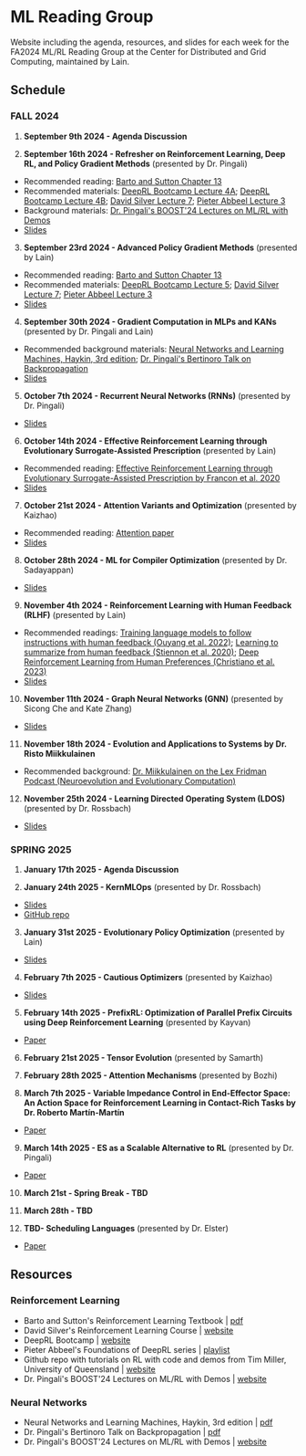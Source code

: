 # ML Reading Group 

Website including the agenda, resources, and slides for each week for the FA2024 ML/RL Reading Group at the Center for Distributed and Grid Computing, maintained by Lain.

## Schedule

### FALL 2024

1) **September 9th 2024 - Agenda Discussion**
   
2) **September 16th 2024 - Refresher on Reinforcement Learning, Deep RL, and Policy Gradient Methods** (presented by Dr. Pingali)

* Recommended reading: [Barto and Sutton Chapter 13](https://www.andrew.cmu.edu/course/10-703/textbook/BartoSutton.pdf)
* Recommended materials: [DeepRL Bootcamp Lecture 4A](https://www.youtube.com/watch?v=S_gwYj1Q-44&t=2832s); [DeepRL Bootcamp Lecture 4B](https://www.youtube.com/watch?v=tqrcjHuNdmQ); [David Silver Lecture 7](https://www.youtube.com/watch?v=KHZVXao4qXs); [Pieter Abbeel Lecture 3](https://www.youtube.com/watch?v=AKbX1Zvo7r8)
* Background materials: [Dr. Pingali's BOOST'24 Lectures on ML/RL with Demos](https://sumust.github.io/mlfortherestofus/)
* [Slides](https://github.com/sumust/mlreadinggroup/blob/main/Sept16-2024-Policy-Gradient-Talk.pdf)
   
3) **September 23rd 2024 - Advanced Policy Gradient Methods** (presented by Lain)

* Recommended reading: [Barto and Sutton Chapter 13](https://www.andrew.cmu.edu/course/10-703/textbook/BartoSutton.pdf)
* Recommended materials: [DeepRL Bootcamp Lecture 5](https://www.youtube.com/watch?v=xvRrgxcpaHY&t=62s); [David Silver Lecture 7](https://www.youtube.com/watch?v=KHZVXao4qXs); [Pieter Abbeel Lecture 3](https://www.youtube.com/watch?v=AKbX1Zvo7r8)
* [Slides](https://github.com/sumust/mlreadinggroup/blob/main/Advanced%20Policy%20Gradient%20Methods.pdf)

4) **September 30th 2024 - Gradient Computation in MLPs and KANs** (presented by Dr. Pingali and Lain)

* Recommended background materials: [Neural Networks and Learning Machines, Haykin, 3rd edition](https://dai.fmph.uniba.sk/courses/NN/haykin.neural-networks.3ed.2009.pdf); [Dr. Pingali's Bertinoro Talk on Backpropagation](https://github.com/sumust/mlreadinggroup/blob/main/bertinoro2024.pdf)
* [Slides](https://github.com/sumust/mlreadinggroup/blob/main/neural%20networks.pdf)
  
5) **October 7th 2024 - Recurrent Neural Networks (RNNs)** (presented by Dr. Pingali)

* [Slides](https://github.com/sumust/mlreadinggroup/blob/main/RNN%20presentation.pdf)

6) **October 14th 2024 - Effective Reinforcement Learning through Evolutionary Surrogate-Assisted Prescription** (presented by Lain)

* Recommended reading: [Effective Reinforcement Learning through Evolutionary Surrogate-Assisted Prescription by Francon et al. 2020](https://arxiv.org/abs/2002.05368)
* [Slides](https://github.com/sumust/mlreadinggroup/blob/main/ESP%20Presentation%20Final.pdf)
  
7) **October 21st 2024 - Attention Variants and Optimization** (presented by Kaizhao)

* Recommended reading: [Attention paper](https://arxiv.org/abs/1706.03762)
* [Slides](https://github.com/sumust/mlreadinggroup/blob/main/Attentions%20and%20How%20to%20Run%20Them%20Fast.pdf)
  
8) **October 28th 2024 - ML for Compiler Optimization** (presented by Dr. Sadayappan)

* [Slides](https://github.com/sumust/mlreadinggroup/blob/main/CompilerOpt.pdf)

9) **November 4th 2024 - Reinforcement Learning with Human Feedback (RLHF)** (presented by Lain)

* Recommended readings: [Training language models to follow instructions with human feedback (Ouyang et al. 2022)](https://arxiv.org/abs/2203.02155); [Learning to summarize from human feedback (Stiennon et al. 2020)](https://arxiv.org/abs/2009.01325); [Deep Reinforcement Learning from Human Preferences (Christiano et al. 2023)](https://arxiv.org/pdf/1706.03741)
* [Slides](https://github.com/sumust/mlreadinggroup/blob/main/RLHF%20-%20Reading%20Group%20Presentation.pdf)

10) **November 11th 2024 - Graph Neural Networks (GNN)** (presented by Sicong Che and Kate Zhang)

* [Slides](https://github.com/sumust/mlreadinggroup/blob/main/Graph%20Neural%20Networks.pdf)
  
11) **November 18th 2024 - Evolution and Applications to Systems by Dr. Risto Miikkulainen**

* Recommended background: [Dr. Miikkulainen on the Lex Fridman Podcast (Neuroevolution and Evolutionary Computation)](https://www.youtube.com/watch?v=CY_LEa9xQtg)
  
12) **November 25th 2024 - Learning Directed Operating System (LDOS)** (presented by Dr. Rossbach)

* [Slides](https://github.com/sumust/mlreadinggroup/blob/main/ldos-ml-reading-group.pptx.pdf)

### SPRING 2025

1) **January 17th 2025 - Agenda Discussion**

2) **January 24th 2025 - KernMLOps** (presented by Dr. Rossbach)

* [Slides](https://github.com/sumust/mlreadinggroup/blob/main/kernmlops-ml-reading-group-v2.pptx.pdf)
* [GitHub repo](https://github.com/utcs-scea/KernMLOps)
  
3) **January 31st 2025 - Evolutionary Policy Optimization** (presented by Lain)

* [Slides](https://docs.google.com/presentation/d/1BcGW5YtWa1WxjHGap2hhv8iRfgpEZCm46uafVDC-qN0/edit?usp=sharing)
  
4) **February 7th 2025 - Cautious Optimizers** (presented by Kaizhao)

* [Slides](https://docs.google.com/presentation/d/1qItZBomo3AerthStYExsdJbUsi1E5xTwLu4OY7DciiU/edit?usp=sharing)
  
5) **February 14th 2025 - PrefixRL: Optimization of Parallel Prefix Circuits using Deep Reinforcement Learning** (presented by Kayvan) 

* [Paper](https://arxiv.org/pdf/2205.07000)
  
6) **February 21st 2025 - Tensor Evolution** (presented by Samarth)

7) **February 28th 2025 - Attention Mechanisms** (presented by Bozhi)

8) **March 7th 2025 - Variable Impedance Control in End-Effector Space: An Action Space for Reinforcement Learning in Contact-Rich Tasks by Dr. Roberto Martín-Martín**

* [Paper](https://arxiv.org/abs/1906.08880)

9) **March 14th 2025 - ES as a Scalable Alternative to RL** (presented by Dr. Pingali)

* [Paper](https://arxiv.org/abs/1703.03864)

10) **March 21st - Spring Break - TBD**

11) **March 28th - TBD**

12) **TBD- Scheduling Languages** (presented by Dr. Elster)
   
* [Paper](https://arxiv.org/pdf/2410.19927)

## Resources

### Reinforcement Learning

* Barto and Sutton's Reinforcement Learning Textbook | [pdf](https://www.andrew.cmu.edu/course/10-703/textbook/BartoSutton.pdf)
* David Silver's Reinforcement Learning Course | [website](https://www.davidsilver.uk/teaching/)
* DeepRL Bootcamp | [website](https://sites.google.com/view/deep-rl-bootcamp)
* Pieter Abbeel's Foundations of DeepRL series | [playlist](https://www.youtube.com/watch?v=2GwBez0D20A)
* Github repo with tutorials on RL with code and demos from Tim Miller, University of Queensland | [website](https://gibberblot.github.io/rl-notes/single-agent/value-iteration.html)
* Dr. Pingali's BOOST'24 Lectures on ML/RL with Demos | [website](https://sumust.github.io/mlfortherestofus/)

### Neural Networks

* Neural Networks and Learning Machines, Haykin, 3rd edition | [pdf](https://dai.fmph.uniba.sk/courses/NN/haykin.neural-networks.3ed.2009.pdf)
* Dr. Pingali's Bertinoro Talk on Backpropagation | [pdf](https://github.com/sumust/mlreadinggroup/blob/main/bertinoro2024.pdf)
* Dr. Pingali's BOOST'24 Lectures on ML/RL with Demos | [website](https://sumust.github.io/mlfortherestofus/)
